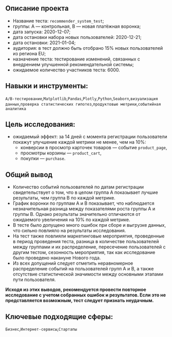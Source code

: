 ## Описание проекта
- Название теста: `recommender_system_test`;
- группы: А — контрольная, B — новая платёжная воронка;
- дата запуска: 2020-12-07;
- дата остановки набора новых пользователей: 2020-12-21;
- дата остановки: 2021-01-04;
- аудитория: в тест должно быть отобрано 15% новых пользователей из региона EU;
- назначение теста: тестирование изменений, связанных с внедрением улучшенной рекомендательной системы;
- ожидаемое количество участников теста: 6000.

## Навыки и инструменты: 
`A/B-тестирование`,`Matplotlib`,`Pandas`,`Plotly`,`Python`,`Seaborn`,`визуализация данных`,`проверка статистических гипотез`,`продуктовые метрики`,`событийная аналитика`

## Цель исследования:
- ожидаемый эффект: за 14 дней с момента регистрации пользователи покажут улучшение каждой метрики не менее, чем на 10%:
    - конверсии в просмотр карточек товаров — событие `product_page`,
    - просмотры корзины — `product_cart`,
    - покупки — `purchase`.  

## Общий вывод
- Количество событий пользователей по датам регистрации свидетельствует о том, что в целом группа А показывает лучшие результаты, чем группа В по каждой метрике.
- График воронки по группам A и B показывает, что наблюдается незначительная разница между показателями роста группы А и группы В. Однако результаты значительно отличаются от ожидаемого увеличения на 10% по каждой метрике.
- В тесте было допущено много ошибок при сборе и выгрузке данных, что сильно повлияло на результаты исследования.
- На тест также повлияли маркетинговые мероприятия, проведенные в период проведения теста, разница в количестве пользователей между группами и их распределение, пересечение пользователей с другим тестом, сезонность мероприятия, так как исследование было проведено накануне Нового года.
- Из всех допущений следует отметить неравномерное распределение событий на пользователей групп А и В, а также отсутствие статистической значимости между основными этапами пути пользователя.

**Исходя из этих выводов, рекомендуется провести повторное исследование с учетом собранных ошибок и результатов. Если это не представляется возможным, тест следует признать неудачным.**

## Ключевые подходящие сферы:
`Бизнес`,`Интернет-сервисы`,`Стартапы`

